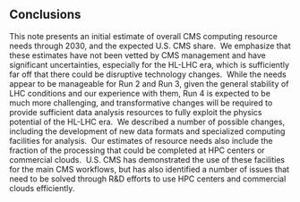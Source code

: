 Conclusions
-------------------

This note presents an initial estimate of overall CMS computing
resource needs through 2030, and the expected U.S. CMS share.  We
emphasize that these estimates have not been vetted by CMS management
and have significant uncertainties, especially for the HL-LHC era, which
is sufficiently far off that there could be disruptive technology
changes.  While the needs appear to be manageable for Run 2 and Run 3,
given the general stability of LHC conditions and our experience with
them, Run 4 is expected to be much more challenging, and transformative
changes will be required to provide sufficient data analysis resources
to fully exploit the physics potential of the HL-LHC era.  We described
a number of possible changes, including the development of new data
formats and specialized computing facilities for analysis.  Our
estimates of resource needs also include the fraction of the processing
that could be completed at HPC centers or commercial clouds.  U.S. CMS
has demonstrated the use of these facilities for the main
CMS workflows, but has also identified a number of issues that
need to be solved through R&D efforts to use HPC centers and
commercial clouds efficiently.







